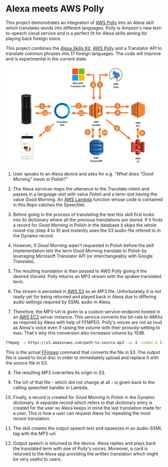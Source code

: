 # Alexa meets AWS Polly

This project demonstrates an integration of [AWS Polly](https://aws.amazon.com/polly/) into an Alexa skill which translates words into different languages.
Polly is Amazon's new text-to-speech cloud service and is a perfect fit for Alexa skills aiming for playing back foreign voice.

This project combines the [Alexa Skills Kit](https://developer.amazon.com/alexa-skills-kit), [AWS Polly](https://aws.amazon.com/polly/) and a Translator API to translate common phrases into
17 foreign languages. The code will improve and is experimental in the current state.

![](docs/solution-architecture.png)

1. User speaks to an Alexa device and asks for e.g. _"What does "Good Morning" mean in Polish?"_

2. The Alexa services maps the utterance to the Translate-intent and passes in a language-slot with
value _Polish_ and a term-slot having the value _Good Morning_. An [AWS Lambda](https://aws.amazon.com/lambda) function whose code is contained in this
Repo catches the Speechlet.

3. Before going in the process of translating the text this skill first looks into its dictionary where all the
previous translations are stored. If it finds a record for _Good Morning_ in Polish in the database it skips the
 whole round-trip (step 4 to 9) and instantly uses the S3 audio-file refered to in the Dynamo record.

4. However, if _Good Morning_ wasn't requested in Polish before the skill implementation lets the term _Good Morning_ 
translate to Polish by leveraging Microsoft Translator API (or interchangeably with Google Translate).

5. The resulting translation is then passed to AWS Polly giving it the desired VoiceId. Polly returns
an MP3 stream with the spoken translated term.

6. The stream is persisted in [AWS S3](https://aws.amazon.com/s3) as an MP3 file. Unfortunately it is not ready yet for being returned and played back in Alexa
due to differing audio settings required by SSML audio in Alexa.

7. Therefore, the MP3-Url is given to a custom service-endpoint hosted in an [AWS EC2](https://aws.amazon.com/ec2) server instance. This service converts the bit-rate 
to 48Khz as required by Alexa with help of FFMPEG. Polly's voices are not as loud as Alexa's voice even if raising the volume with their prosody-setting to max. That's why
this conversion also increases volume by 10dB. 

 ```bash
ffmpeg -i https://s3.amazonaws.com/path-to-source.mp3 -ac 2 -codec:a libmp3lame -b:a 48k -ar 16000 -af volume=10dB output.mp3
 ```

 This is the actual [FFmpeg](https://ffmpeg.org/) command that converts the file in S3. The output file is saved to local disc in order to
 immediately upload and replace it with the source file in S3.

8. The resulting MP3 overwrites its origin in S3.

9. The Url of that file - which did not change at all - is given back to the calling speechlet handler in Lambda.

10. Finally, a record is created for _Good Morning_ in Polish in the Dynamo dictionary. A separate record which refers to that
dictionary entry is created for the user so Alexa keeps in mind the last translation made for a user. This is how a user can
request Alexa for repeating the most recent translation.

11. The skill creates the output speech text and squeezes in an audio-SSML tag with the MP3-url.

12. Output speech is returned to the device. Alexa replies and plays back the translated term with one of
Polly's voices. Moreover, a card is returned to the Alexa app providing the written translation which might be very
useful to users.




